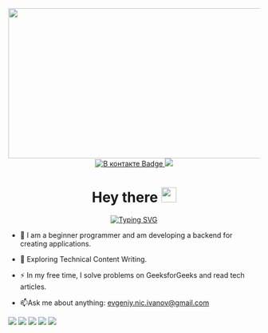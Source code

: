 <div id="header" align="center">
  <img src="https://media.giphy.com/media/v1.Y2lkPTc5MGI3NjExOHVuYmNzNGJ1a2o5cHU1dW5jaGdmMzZ0N3RvbWpxdjNmeTZvYXgxOCZlcD12MV9pbnRlcm5hbF9naWZfYnlfaWQmY3Q9Zw/dWesBcTLavkZuG35MI/giphy.gif" width="600" height="300"/>
  <div id="badges">
    <a href="https://vk.com/engenivanov" target="_blank" rel="noopener noreferrer">
      <img src="https://img.shields.io/badge/%D0%92%20%D0%BA%D0%BE%D0%BD%D1%82%D0%B0%D0%BA%D1%82%D0%B5-blue?style=for-the-badge&logo=VK&logoColor=white" alt="В контакте Badge"/>
    </a>
    <a href="https://t.me/IvENauto" target="_blank" rel="noopener noreferrer">
    <img src="https://img.shields.io/badge/Telegram-2CA5E0?style=for-the-badge&logo=telegram&logoColor=white"/>
    </a>
    <!-- <img src="https://img.shields.io/badge/Twitter-blue?style=for-the-badge&logo=twitter&logoColor=white" alt="Twitter Badge"/>--!>
  <h1>
    Hey there
    <img src="https://media.giphy.com/media/hvRJCLFzcasrR4ia7z/giphy.gif" width="30px"/>
  </h1>
    
[![Typing SVG](https://readme-typing-svg.herokuapp.com?color=%2336BCF7&lines=I+am+a+backend+Developer)](https://git.io/typing-svg)
</div>
</div>

- :telescope: I am a beginner programmer and am developing a backend for creating applications.

- :seedling: Exploring Technical Content Writing.

- :zap: In my free time, I solve problems on GeeksforGeeks and read tech articles.

- :mailbox:Ask me about anything: evgeniy.nic.ivanov@gmail.com

![](https://github-profile-summary-cards.vercel.app/api/cards/profile-details?username=Iv-EN&theme=solarized_dark)
![](https://github-profile-summary-cards.vercel.app/api/cards/most-commit-language?username=Iv-EN&theme=solarized_dark)
![](https://github-profile-summary-cards.vercel.app/api/cards/repos-per-language?username=Iv-EN&theme=solarized_dark)
![](https://github-profile-summary-cards.vercel.app/api/cards/stats?username=Iv-EN&theme=solarized_dark)
![](https://github-profile-summary-cards.vercel.app/api/cards/productive-time?username=Iv-EN&theme=solarized_dark)


